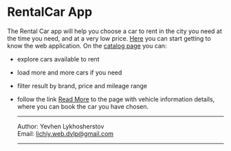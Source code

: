 # RentalCar App

The Rental Car app will help you choose a car to rent in the city you need at
the time you need, and at a very low price.
[Here](https://rental-car-nine-pi.vercel.app/) you can start getting to know the
web application. On the
[catalog page](https://rental-car-nine-pi.vercel.app/catalog) you can:

- explore cars available to rent
- load more and more cars if you need
- filter result by brand, price and mileage range
- follow the link
  [Read More](https://rental-car-nine-pi.vercel.app/catalog/e7ffb97e-9fe4-44f1-ae73-34e308afa82d)
  to the page with vehicle information details, where you can book the car you
  have chosen.

  ***

  Author: Yevhen Lykhosherstov </br> Email: lichiy.web.dvlp@gmail.com

  ***
